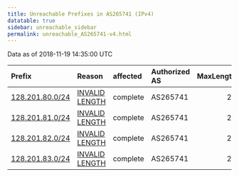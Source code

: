 ```yaml
---
title: Unreachable Prefixes in AS265741 (IPv4)
datatable: true
sidebar: unreachable_sidebar
permalink: unreachable_AS265741-v4.html
---
```


Data as of 2018-11-19 14:35:00 UTC


<div class="datatable-begin"></div>

| Prefix                                                   | Reason                                                                                                     | affected   | Authorized AS   |   MaxLength | Anchor                                         |   unreachable /24s |
|:---------------------------------------------------------|:-----------------------------------------------------------------------------------------------------------|:-----------|:----------------|------------:|:-----------------------------------------------|-------------------:|
| [128.201.80.0/24](https://stat.ripe.net/128.201.80.0/24) | [INVALID LENGTH](https://rpki-validator.ripe.net/announcement-preview?asn=AS265741&prefix=128.201.80.0/24) | complete   | AS265741        |          22 | [LACNIC](unreachable_LACNIC_RPKI_Root-v4.html) |                  1 |
| [128.201.81.0/24](https://stat.ripe.net/128.201.81.0/24) | [INVALID LENGTH](https://rpki-validator.ripe.net/announcement-preview?asn=AS265741&prefix=128.201.81.0/24) | complete   | AS265741        |          22 | [LACNIC](unreachable_LACNIC_RPKI_Root-v4.html) |                  1 |
| [128.201.82.0/24](https://stat.ripe.net/128.201.82.0/24) | [INVALID LENGTH](https://rpki-validator.ripe.net/announcement-preview?asn=AS265741&prefix=128.201.82.0/24) | complete   | AS265741        |          22 | [LACNIC](unreachable_LACNIC_RPKI_Root-v4.html) |                  1 |
| [128.201.83.0/24](https://stat.ripe.net/128.201.83.0/24) | [INVALID LENGTH](https://rpki-validator.ripe.net/announcement-preview?asn=AS265741&prefix=128.201.83.0/24) | complete   | AS265741        |          22 | [LACNIC](unreachable_LACNIC_RPKI_Root-v4.html) |                  1 |

<div class="datatable-end"></div>